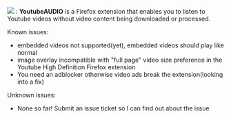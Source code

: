 

![](https://raw.githubusercontent.com/sheddup/YoutubeAUDIO/master/icons/extensionLogo.png) : <b>YoutubeAUDIO</b> is a Firefox extension that enables you to listen to Youtube videos without video content being downloaded or processed.

Known issues:
- embedded videos not supported(yet), embedded videos should play like normal
- image overlay incompatible with "full page" video size preference in the Youtube High Definition Firefox extension
- You need an adblocker otherwise video ads break the extension(looking into a fix)

Unknown issues:
- None so far! Submit an issue ticket so I can find out about the issue
